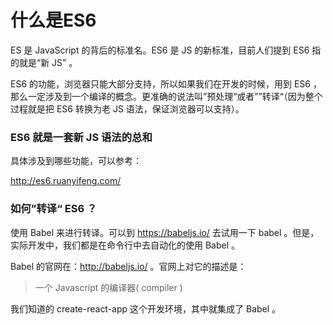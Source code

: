 # 什么是ES6

ES 是 JavaScript 的背后的标准名。ES6 是 JS 的新标准，目前人们提到 ES6 指的就是“新 JS” 。

ES6 的功能，浏览器只能大部分支持，所以如果我们在开发的时候，用到 ES6 ，那么一定涉及到一个编译的概念。更准确的说法叫”预处理“或者””转译“（因为整个过程就是把 ES6 转换为老 JS 语法，保证浏览器可以支持）。

### ES6 就是一套新 JS 语法的总和

具体涉及到哪些功能，可以参考：

http://es6.ruanyifeng.com/

### 如何”转译“ ES6 ？

使用 Babel 来进行转译。可以到 https://babeljs.io/ 去试用一下 babel 。但是，实际开发中，我们都是在命令行中去自动化的使用 Babel 。

Babel 的官网在：http://babeljs.io/ 。官网上对它的描述是：

> 一个 Javascript 的编译器( compiler )

我们知道的 create-react-app 这个开发环境，其中就集成了 Babel 。
